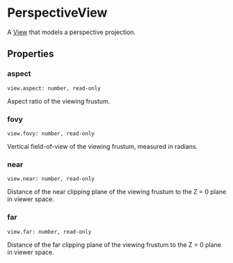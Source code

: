 # PerspectiveView

A [View](view.md) that models a perspective projection.

## Properties

### aspect

`view.aspect: number, read-only`

Aspect ratio of the viewing frustum.

### fovy

`view.fovy: number, read-only`

Vertical field-of-view of the viewing frustum, measured in radians.

### near

`view.near: number, read-only`

Distance of the near clipping plane of the viewing frustum to the Z = 0 plane in viewer space.

### far

`view.far: number, read-only`

Distance of the far clipping plane of the viewing frustum to the Z = 0 plane in viewer space.